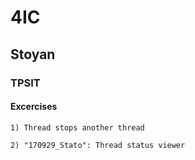 # 4IC

## Stoyan

### TPSIT

#### Excercises

```
1) Thread stops another thread
```
```
2) "170929_Stato": Thread status viewer
```
